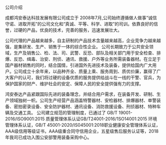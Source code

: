 公司介绍



成都鸿安泰达科技发展有限公司成立于 2008年7月,公司始终遵循做人做事“诚信守诺、进取开拓”的公司文化和“真诚、平等、科学、进取”的司训。依靠良好的信誉，过硬的产品，优良的技术，完善的服务，迅速发展壮大。

    
公司代理的产品越来越多，自主研制的产品技术含量越来越高，企业竞争力越来越强，是集研发、生产、销售于一体的综合性企业。
公司长期致力于公共安全领域，生产及销售公、检、法、司、武警、反恐、部队及相关部门用于安全检查、排爆、反恐、缉毒、治安、刑侦、通讯、救援、户外等业务所需装备器材。在立足于国产器材销售的同时，结合国情，引进国外先进技术及装备，提供给国内广大用户。公司成立十余年来，以品种齐全、质量上乘、服务周到、质优价廉，赢得了广大客户的认可，我们将过硬的设备优质的服务提供给战斗在一线的干警、官兵，为保护国家的财产、维护社会的安定、保障人民的安全提供强有力的支撑。


鸿安泰达产品紧跟国际先进的装备理念，并结合用户需求，在装备开发、研制、生产领域独树一帜。公司生产经营产品涵盖特警器材、安检器材、排爆器材、单警装备、密拍密录设备、安全防护器材、通讯设备、消防救援设备、刑侦器材、特种车辆及交通工具。
公司建立规范的管理制度，已通过了 GB/T 19001-2016/ISO9001:2015 质量管理体系认证GB/T24001-2016/1SO14001:2015 环境管理体系认证，GB/T 45001-2020/IS045001:2018职业健康安全管理体系认证，AAA级信用等级证书，AAA级重合同守信用企业，五星级售后服务认证等，2018年我司已成功入围公安部警用装备采购中心。
